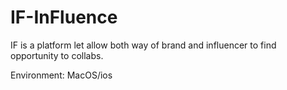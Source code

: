 # IF-InFluence
IF is a platform let allow both way of brand and influencer to find opportunity to collabs.

Environment: MacOS/ios
